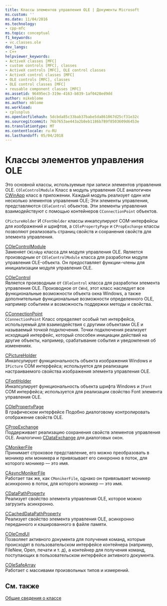 ```yaml
---
title: Классы элементов управления OLE | Документы Microsoft
ms.custom: ''
ms.date: 11/04/2016
ms.technology:
- cpp-mfc
ms.topic: conceptual
f1_keywords:
- vc.classes.ole
dev_langs:
- C++
helpviewer_keywords:
- ActiveX classes [MFC]
- custom controls [MFC], classes
- ActiveX controls [MFC], OLE control classes
- ActiveX control classes [MFC]
- OLE controls [MFC], classes
- OLE control classes [MFC]
- reusable component classes [MFC]
ms.assetid: 96495ec3-319e-4163-b839-1af0428ed9dd
author: mikeblome
ms.author: mblome
ms.workload:
- cplusplus
ms.openlocfilehash: 5dcbda85c33bab37babe5da861067d25cf31e32c
ms.sourcegitcommit: 76b7653ae443a2b8eb1186b789f8503609d6453e
ms.translationtype: MT
ms.contentlocale: ru-RU
ms.lasthandoff: 05/04/2018
---
```

# <a name="ole-control-classes"></a>Классы элементов управления OLE
Это основной классы, используемые при записи элементов управления OLE. `COleControlModule` Класс в модуль управления OLE аналогичен [CWinApp](../mfc/reference/cwinapp-class.md) класс в приложении. Каждый модуль реализует один или несколько элементов управления OLE; Эти элементы управления, представляются `COleControl` объектов. Эти элементы управления взаимодействуют с помощью контейнеров `CConnectionPoint` объектов.  
  
 `CPictureHolder` И `CFontHolder` классы инкапсулируют COM-интерфейсы для изображений и шрифтов, а `COlePropertyPage` и `CPropExchange` классы позволяют реализовать страниц свойств и сохранения свойств для элемента управления.  
  
 [COleControlModule](../mfc/reference/colecontrolmodule-class.md)  
 Заменяет `CWinApp` класса для модуля управления OLE. Является производным от `COleControlModule` класса для разработки модуля управления OLE-объекта. Он предоставляет функции-члены для инициализации модуля управления OLE.  
  
 [COleControl](../mfc/reference/colecontrol-class.md)  
 Является производным от `COleControl` класса для разработки элемента управления OLE. Производное от `CWnd`, этот класс наследует все функциональные возможности объекта окна Windows, а также дополнительные функциональные возможности определенного OLE, например событием и возможность поддержки методы и свойства.  
  
 [CConnectionPoint](../mfc/reference/cconnectionpoint-class.md)  
 `CConnectionPoint` Класс определяет особый тип интерфейса, используемый для взаимодействия с другими объектами OLE и называемый точкой подключения. Точки подключения реализует исходящий интерфейс, который способен инициации действий на другие объекты, например, срабатывание события и уведомления об изменениях.  
  
 [CPictureHolder](../mfc/reference/cpictureholder-class.md)  
 Инкапсулирует функциональность объекта изображения Windows и `IPicture` COM интерфейса; используется для реализации настраиваемого свойства изображения элемента управления OLE.  
  
 [CFontHolder](../mfc/reference/cfontholder-class.md)  
 Инкапсулирует функциональность объекта шрифта Windows и `IFont` COM интерфейса; используется для реализации свойство Font элемента управления OLE.  
  
 [COlePropertyPage](../mfc/reference/colepropertypage-class.md)  
 В графическом интерфейсе Подобно диалоговому контролировать отображение свойств OLE.  
  
 [CPropExchange](../mfc/reference/cpropexchange-class.md)  
 Поддерживает реализацию сохранения свойств элементов управления OLE. Аналогично [CDataExchange](../mfc/reference/cdataexchange-class.md) для диалоговых окон.  
  
 [CMonikerFile](../mfc/reference/cmonikerfile-class.md)  
 Принимает строковое представление, его можно преобразовать в моникер или моникера и привязывает его синхронно в поток, для которого моникер — это имя.  
  
 [CAsyncMonikerFile](../mfc/reference/casyncmonikerfile-class.md)  
 Работает так же, как `CMonikerFile`, однако он привязывает моникер асинхронно в поток, для которого моникер — это имя.  
  
 [CDataPathProperty](../mfc/reference/cdatapathproperty-class.md)  
 Реализует свойство элемента управления OLE, которое можно загрузить асинхронно.  
  
 [CCachedDataPathProperty](../mfc/reference/ccacheddatapathproperty-class.md)  
 Реализует свойство элемента управления OLE, асинхронно переданного и кэшированного в файле памяти.  
  
 [COleCmdUI](../mfc/reference/colecmdui-class.md)  
 Позволяет активного документа для получения команд, которые происходят в пользовательском интерфейсе контейнера (например, FileNew, Open, печати и т. д), а контейнер для получения команд, поступающих в пользовательском интерфейсе активного документа.  
  
 [COleSafeArray](../mfc/reference/colesafearray-class.md)  
 Работает с массивами произвольных типов и измерений.  
  
## <a name="see-also"></a>См. также  
 [Общие сведения о классе](../mfc/class-library-overview.md)

